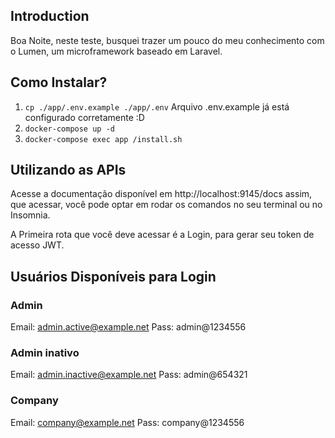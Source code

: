 ## Introduction
Boa Noite, neste teste, busquei trazer um pouco do meu conhecimento com o Lumen, um microframework baseado em Laravel.

## Como Instalar?
1. `cp ./app/.env.example ./app/.env` Arquivo .env.example já está configurado corretamente :D
2. `docker-compose up -d`
3. `docker-compose exec app /install.sh`

## Utilizando as APIs
Acesse a documentação disponível em http://localhost:9145/docs assim, que acessar, você pode optar em rodar os comandos no seu terminal ou no Insomnia.

A Primeira rota que você deve acessar é a Login, para gerar seu token de acesso JWT.


## Usuários Disponíveis para Login

### Admin
Email: admin.active@example.net
Pass: admin@1234556

### Admin inativo
Email: admin.inactive@example.net
Pass: admin@654321

### Company
Email: company@example.net
Pass: company@1234556


